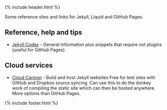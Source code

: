 ---
---
{% include header.html %}

Some reference sites and links for Jekyll, Liquid and GitHub Pages.

## Reference, help and tips

- [Jekyll Codex](https://jekyllcodex.org/getting-started/) - General information plus snippets that require not plugins (useful for GitHub Pages).


## Cloud services

- [Cloud Cannon](https://cloudcannon.com/) - Build and host Jekyll websites
  Free for test sites with GitHub and Dropbox source syncing.
  Can use this to do the donkey work of compiling the static site which can then be hosted anywhere. More options than GitHub Pages.

{% include footer.html %}
